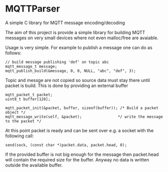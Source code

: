 # MQTTParser
A simple C library for MQTT message encoding/decoding

The aim of this project is provide a simple library for building MQTT messages on very small 
devices where not even malloc/free are avaiable.

Usage is very simple. For example to publish a message one can do as follows:

    // build message publishing 'def' on topic abc
    mqtt_message_t message;
    mqtt_publish_build(&message, 0, 0, NULL, "abc", "def", 3);
      
Topic and messge are not copied so source data must stay there until packet is build.
This is done by providing an external buffer

    mqtt_packet_t packet;
    uint8_t buffer[128];

    mqtt_packet_init(&packet, buffer, sizeof(buffer)); /* Build a packet object */
    mqtt_message_write(self, &packet);                */ write the message to the packet */
    
At this point packet is ready and can be sent over e.g. a socket with the following call:

    send(sock, (const char *)packet.data, packet.head, 0);

If the provided buffer is not big enough for the message then packet.head will contain the required size for
the buffer. Anyway no data is written outside the available buffer.
